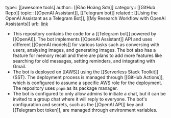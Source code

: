 type:: [[awesome tools] 
author:: [[Đào Hoàng Sơn]]
category:: [[GitHub Repo]] 
topic:: [[OpenAI Assistant]], [[Telegram bot]]
related:: [[Using the OpenAI Assistant as a Telegram Bot]], [[My Research Workflow with OpenAI Assistants]] 
url:: [link](https://github.com/daohoangson/bubby)

- This repository contains the code for a [[Telegram bot]] powered by [[OpenAI]]. The bot implements [[OpenAI Assistant]] API and uses different [[OpenAI models]] for various tasks such as conversing with users, analysing images, and generating images. The bot also has a feature for memory recall and there are plans to add more features like searching for old messages, setting reminders, and integrating with Gmail.
- The bot is deployed on [[AWS]] using the [[Serverless Stack Toolkit]] (SST). The deployment process is managed through [[GitHub Actions]], which is configured to assume a specific AWS role for the deployment. The repository uses `pnpm` as its package manager.
- The bot is configured to only allow admins to initiate a chat, but it can be invited to a group chat where it will reply to everyone. The bot's configuration and secrets, such as the [[OpenAI API]] key and [[Telegram bot token]], are managed through environment variables.